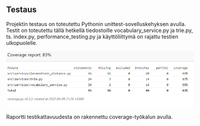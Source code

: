 ## Testaus  

Projektin testaus on toteutettu Pythonin unittest-sovelluskehyksen avulla. Testit on toteutettu tällä hetkellä tiedostoille vocabulary_service.py ja trie.py, ts. index.py, performance_testing.py ja käyttöliittymä on rajattu testien ulkopuolelle. 

![Testikattavuus](/dokumentit/coverage.png)

Raportti testikattavuudesta on rakennettu coverage-työkalun avulla.
